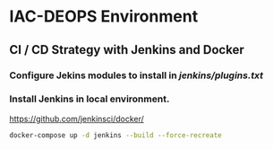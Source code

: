 
# IAC-DEOPS Environment


## CI / CD Strategy with Jenkins and Docker



### Configure Jekins modules to install in *jenkins/plugins.txt*

### Install Jenkins in local environment.
https://github.com/jenkinsci/docker/
```bash
docker-compose up -d jenkins --build --force-recreate

```

